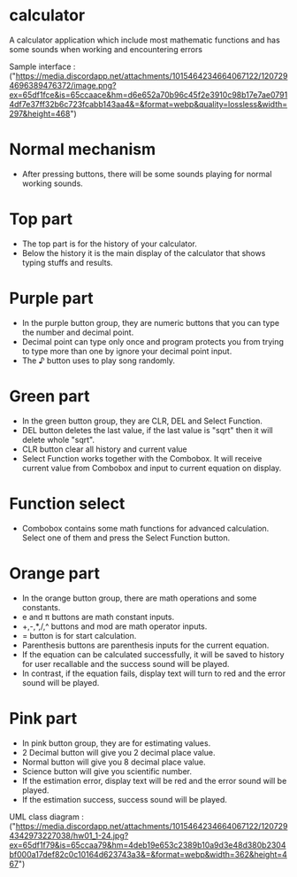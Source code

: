 # calculator

A calculator application which include most mathematic functions and has some sounds when working and encountering errors

Sample interface : ("https://media.discordapp.net/attachments/1015464234664067122/1207294696389476372/image.png?ex=65df1fce&is=65ccaace&hm=d6e652a70b96c45f2e3910c98b17e7ae07914df7e37ff32b6c723fcabb143aa4&=&format=webp&quality=lossless&width=297&height=468")

# Normal mechanism

- After pressing buttons, there will be some sounds playing for normal working sounds.

# Top part

- The top part is for the history of your calculator.
- Below the history it is the main display of the calculator that shows typing stuffs and results.

# Purple part

- In the purple button group, they are numeric buttons that you can type the number and decimal point.
- Decimal point can type only once and program protects you from trying to type more than one by ignore your decimal point input.
- The ♪ button uses to play song randomly.

# Green part

- In the green button group, they are CLR, DEL and Select Function.
- DEL button deletes the last value, if the last value is "sqrt" then it will delete whole "sqrt".
- CLR button clear all history and current value
- Select Function works together with the Combobox. It will receive current value from Combobox and input to current equation on display.

# Function select

- Combobox contains some math functions for advanced calculation. Select one of them and press the Select Function button.

# Orange part

- In the orange button group, there are math operations and some constants.
- e and π buttons are math constant inputs.
- +,-,\*,/,^ buttons and mod are math operator inputs.
- = button is for start calculation.
- Parenthesis buttons are parenthesis inputs for the current equation.
- If the equation can be calculated successfully, it will be saved to history for user recallable and the success sound will be played.
- In contrast, if the equation fails, display text will turn to red and the error sound will be played.

# Pink part

- In pink button group, they are for estimating values.
- 2 Decimal button will give you 2 decimal place value.
- Normal button will give you 8 decimal place value.
- Science button will give you scientific number.
- If the estimation error, display text will be red and the error sound will be played.
- If the estimation success, success sound will be played.

UML class diagram : ("https://media.discordapp.net/attachments/1015464234664067122/1207294342973227038/hw01_1-24.jpg?ex=65df1f79&is=65ccaa79&hm=4deb19e653c2389b10a9d3e48d380b2304bf000a17def82c0c10164d623743a3&=&format=webp&width=362&height=467")

